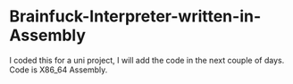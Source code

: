 # Brainfuck-Interpreter-written-in-Assembly
I coded this for a uni project, I will add the code in the next couple of days.
Code is X86_64 Assembly.
